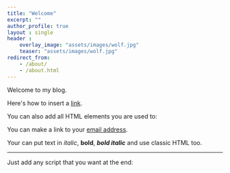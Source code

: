 ```yaml
---
title: "Welcome"
excerpt: ""
author_profile: true
layout : single
header :
    overlay_image: "assets/images/wolf.jpg"
    teaser: "assets/images/wolf.jpg"
redirect_from: 
    - /about/
    - /about.html
---
```


Welcome to my blog. 

Here's how to insert a [link](https://www.google.com/).

You can also add all HTML elements you are used to:

<div class="github-card" data-github="maelfabien/Machine_Learning_Tutorials" data-width="100%" data-height="" data-theme="default"></div>
<script src="//cdn.jsdelivr.net/github-cards/latest/widget.js"></script>

You can make a link to your [email address](mailto:yourmail@gmail.com).

Your can put text in *italic*, **bold**, ***bold italic*** and use classic HTML too.

<hr>

Just add any script that you want at the end:

<script type="text/javascript" src="//rf.revolvermaps.com/0/0/8.js?i=5ewlq11o62v&amp;m=0&amp;c=ff0000&amp;cr1=ffffff&amp;f=arial&amp;l=33" async="async"></script>